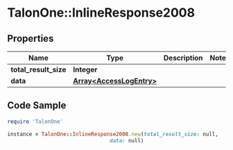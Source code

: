 # TalonOne::InlineResponse2008

## Properties

Name | Type | Description | Notes
------------ | ------------- | ------------- | -------------
**total_result_size** | **Integer** |  | 
**data** | [**Array&lt;AccessLogEntry&gt;**](AccessLogEntry.md) |  | 

## Code Sample

```ruby
require 'TalonOne'

instance = TalonOne::InlineResponse2008.new(total_result_size: null,
                                 data: null)
```



